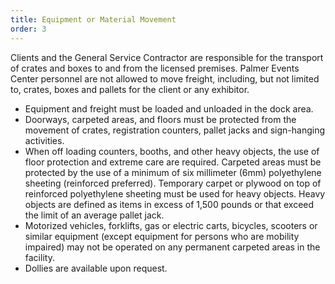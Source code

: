 ```yaml
---
title: Equipment or Material Movement
order: 3
---
```


Clients and the General Service Contractor are responsible for the transport of crates and boxes to and from the licensed premises. Palmer Events Center personnel are not allowed to move freight, including, but not limited to, crates, boxes and pallets for the client or any exhibitor.

- Equipment and freight must be loaded and unloaded in the dock area.
- Doorways, carpeted areas, and floors must be protected from the movement of crates, registration counters, pallet jacks and sign-hanging activities.
- When off loading counters, booths, and other heavy objects, the use of floor protection and extreme care are required. Carpeted areas must be protected by the use of a minimum of six millimeter (6mm) polyethylene sheeting (reinforced preferred). Temporary carpet or plywood on top of reinforced polyethylene sheeting must be used for heavy objects. Heavy objects are defined as items in excess of 1,500 pounds or that exceed the limit of an average pallet jack.
- Motorized vehicles, forklifts, gas or electric carts, bicycles, scooters or similar equipment (except equipment for persons who are mobility impaired) may not be operated on any permanent carpeted areas in the facility.
- Dollies are available upon request.
